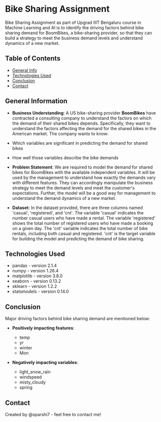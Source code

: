 # Bike Sharing Assignment
Bike Sharing Assignment as part of Upgrad IIIT Bengaluru course in Machine Learning and AI is to identify the driving factors behind bike sharing demand for BoomBikes, a bike-sharing provider, so that they can build a strategy to meet the business demand levels and understand dynamics of a new market.

## Table of Contents
* [General Info](#general-information)
* [Technologies Used](#technologies-used)
* [Conclusion](#conclusion)
* [Contact](#contact)

## General Information
- **Business Understanding**: A US bike-sharing provider **BoomBikes** have contracted a consulting company to understand the factors on which the demand of their shared bikes depends. Specifically, they want to understand the factors affecting the demand for the shared bikes in the American market. The company wants to know:
 - Which variables are significant in predicting the demand for shared bikes
 - How well those variables describe the bike demands

- **Problem Statement**: We are required to model the demand for shared bikes for BoomBikes with the available independent variables. It will be used by the management to understand how exactly the demands vary with different features. They can accordingly manipulate the business strategy to meet the demand levels and meet the customer's expectations. Further, the model will be a good way for management to understand the demand dynamics of a new market. 

- **Dataset**: In the dataset provided, there are three columns named 'casual', 'registered', and 'cnt'. The variable 'casual' indicates the number casual users who have made a rental. The variable 'registered' shows the total number of registered users who have made a booking on a given day. The 'cnt' variable indicates the total number of bike rentals, including both casual and registered. 'cnt' is the target variable for building the model and predicting the demand of bike sharing.

## Technologies Used
- pandas - version 2.1.4
- numpy - version 1.26.4
- matplotlib - version 3.8.0
- seaborn - version 0.13.2
- sklearn - version 1.2.2
- statsmodels - version 0.14.0

## Conclusion
Major driving factors behind bike sharing demand are mentioned below:
 - **Positively impacting features**:
   - temp
   - yr
   - winter
   - Mon
   
- **Negatively impacting variables**:
  - light_snow_rain
  - windspeed
  - misty_cloudy
  - spring


## Contact
Created by @sparshi7 - feel free to contact me!